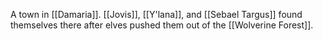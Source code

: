 A town in [[Damaria]]. [[Jovis]], [[Y'lana]], and [[Sebael Targus]] found themselves there after elves pushed them out of the [[Wolverine Forest]].